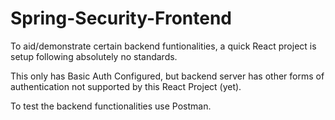 # Spring-Security-Frontend
To aid/demonstrate certain backend funtionalities, a quick React project is setup following absolutely no standards.

This only has Basic Auth Configured, but backend server has other forms of authentication not supported by this React Project (yet).

To test the backend functionalities use Postman.